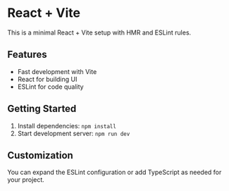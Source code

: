 
# React + Vite

This is a minimal React + Vite setup with HMR and ESLint rules.

## Features
- Fast development with Vite
- React for building UI
- ESLint for code quality

## Getting Started
1. Install dependencies: `npm install`
2. Start development server: `npm run dev`

## Customization
You can expand the ESLint configuration or add TypeScript as needed for your project.
